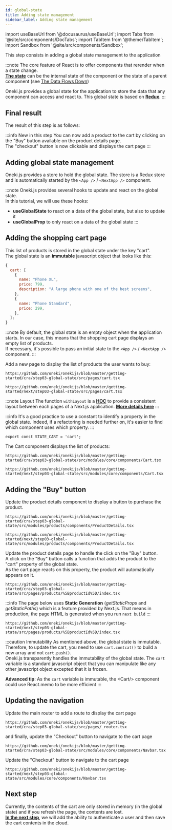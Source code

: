```yaml
---
id: global-state
title: Adding state management
sidebar_label: Adding state management
---
```


import useBaseUrl from '@docusaurus/useBaseUrl';
import Tabs from '@site/src/components/DocTabs';
import TabItem from '@theme/TabItem';
import Sandbox from '@site/src/components/Sandbox';

This step consists in adding a global state management to the application<br/>

:::note
The core feature of React is to offer components that rerender when a state change.<br/>**[The state](https://reactjs.org/docs/state-and-lifecycle.html)** can be the internal state of the component or the state of a parent component (see [The Data Flows Down](https://reactjs.org/docs/state-and-lifecycle.html#the-data-flows-down))

Oneki.js provides a global state for the application to store the data that any component can access and react to. This global state is based on **[Redux](https://redux.js.org/)**.
:::

## Final result

The result of this step is as follows:

:::info New in this step
You can now add a product to the cart by clicking on the "Buy" button available on the product details page.<br/>
The "checkout" button is now clickable and displays the cart page
:::

<Tabs>
  <TabItem value="cra">
    <Sandbox
    name="step03-global-state"
    type="getting-started/cra"
    view="preview"
    height="600"
    modules={['/src/index.tsx','/src/pages/products/index.tsx']}
    />
  </TabItem>
  <TabItem value="next">
    <Sandbox
      name="step03-global-state"
      type="getting-started/next"
      view="preview"
      height="600"
      modules={['/src/pages/index.tsx','/src/pages/_app.tsx']}
      />
  </TabItem>

</Tabs>



## Adding global state management

Oneki.js provides a store to hold the global state. The store is a Redux store and is automatically started by the `<App />` / `<NextApp />` component.

:::note
Oneki.js provides several hooks to update and react on the global state.<br/>
In this tutorial, we will use these hooks:

- **useGlobalState** to react on a data of the global state, but also to update it
- **useGlobalProp** to only react on a data of the global state
:::

## Adding the shopping cart page
This list of products is stored in the global state under the key "cart".<br/>
The global state is an **immutable** javascript object that looks like this:

```javascript
{
  cart: [
    {
      name: "Phone XL",
      price: 799,
      description: "A large phone with one of the best screens",
    },
    {
      name: "Phone Standard",
      price: 299,
    },
  ];
}
```
<p/>

:::note
By default, the global state is an empty object when the application starts. In our case, this means that the shopping cart page displays an empty list of products.<br/>
If necessary, it's possible to pass an initial state to the `<App />` / `<NextApp />` component.
:::

Add a new page to display the list of products the user wants to buy:

<Tabs>
  <TabItem value="cra">

```tsx reference
https://github.com/oneki/onekijs/blob/master/getting-started/cra/step03-global-state/src/pages/cart.tsx
```  
  </TabItem>
  <TabItem value="next">

```tsx reference
https://github.com/oneki/onekijs/blob/master/getting-started/next/step03-global-state/src/pages/cart.tsx
```  

:::note Layout
The function `withLayout` is a **[HOC](https://reactjs.org/docs/higher-order-components.html)** to provide a consistent layout between each pages of a Next.js application. **[More details here](../../framework/layout/layout)**
:::

  </TabItem>
</Tabs>


:::info
It's a good practice to use a constant to identify a property in the global state. Indeed, if a refactoring is needed further on, it's easier to find which component uses which property.
:::

```tsx {3,6} title="src/modules/core/libs/constants.ts"
export const STATE_CART = 'cart';
```
<p/>
The Cart component displays the list of products:

<Tabs>
  <TabItem value="cra">

```tsx reference
https://github.com/oneki/onekijs/blob/master/getting-started/cra/step03-global-state/src/modules/core/components/Cart.tsx
```  
  </TabItem>
  <TabItem value="next">

```tsx reference
https://github.com/oneki/onekijs/blob/master/getting-started/next/step03-global-state/src/modules/core/components/Cart.tsx
```
  </TabItem>
</Tabs>

## Adding the "Buy" button

Update the product details component to display a button to purchase the product.

<Tabs>
  <TabItem value="cra">

```tsx reference
https://github.com/oneki/onekijs/blob/master/getting-started/cra/step03-global-state/src/modules/products/components/ProductDetails.tsx
```  
  </TabItem>
  <TabItem value="next">

```tsx reference
https://github.com/oneki/onekijs/blob/master/getting-started/next/step03-global-state/src/modules/products/components/ProductDetails.tsx
```
  </TabItem>
</Tabs>

Update the product details page to handle the click on the "Buy" button.<br/>
A click on the "Buy" button calls a function that adds the product to the "cart" property of the global state.<br/>As the cart page reacts on this property, the product will automatically appears on it.

<Tabs>
  <TabItem value="cra">

```tsx reference
https://github.com/oneki/onekijs/blob/master/getting-started/cra/step03-global-state/src/pages/products/%5BproductId%5D/index.tsx
```  
  </TabItem>
  <TabItem value="next">

:::info
The page below uses **Static Generation** (*getStaticProps* and *getStaticPaths*) which is a feature provided by Next.js. That means in production, the page HTML is generated when you run <code>next build</code>
:::

```tsx reference
https://github.com/oneki/onekijs/blob/master/getting-started/next/step03-global-state/src/pages/products/%5BproductId%5D/index.tsx
```
  </TabItem>
</Tabs>

:::caution Immutability
As mentioned above, the global state is immutable. Therefore, to update the cart, you need to use `cart.contcat()` to build a new array and not `cart.push()`.<br/>
Oneki.js transparently handles the immutability of the global state. The `cart` variable is a standard javascript object that you can manipulate like any other javascript object excepted that it is frozen.

**Advanced tip**: As the `cart` variable is immutable, the &lt;Cart/&gt; component could use React.memo to be more efficient
:::

## Updating the navigation
<Tabs>
  <TabItem value="cra">
Update the main router to add a route to display the cart page

```tsx reference
https://github.com/oneki/onekijs/blob/master/getting-started/cra/step03-global-state/src/pages/_router.tsx
``` 

and finally, update the "Checkout" button to navigate to the cart page

```tsx reference
https://github.com/oneki/onekijs/blob/master/getting-started/cra/step03-global-state/src/modules/core/components/Navbar.tsx
```

  </TabItem>
  <TabItem value="next">
Update the "Checkout" button to navigate to the cart page

```tsx reference
https://github.com/oneki/onekijs/blob/master/getting-started/next/step03-global-state/src/modules/core/components/Navbar.tsx
```
  </TabItem>
</Tabs>

## Next step
Currently, the contents of the cart are only stored in memory (in the global state) and if you refresh the page, the contents are lost.<br/>
**[In the next step](authentication)**, we will add the ability to authenticate a user and then save the cart contents in the cloud.